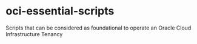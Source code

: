 # oci-essential-scripts
Scripts that can be considered as foundational to operate an Oracle Cloud Infrastructure Tenancy
